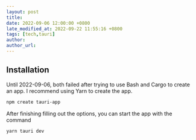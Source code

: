 ```yaml
---
layout: post
title:
date: 2022-09-06 12:00:00 +0800
late_modified_at: 2022-09-22 11:55:16 +0800
tags: [tech,tauri]
author:
author_url:
---
```


## Installation

Until 2022-09-06, both failed after trying to use Bash and Cargo to create an app. I recommend using Yarn to create the app.

```bash
npm create tauri-app
```

After finishing filling out the options, you can start the app with the command

```bash
yarn tauri dev
```

